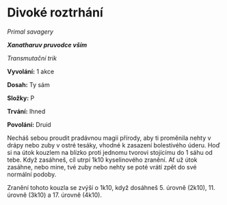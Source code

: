 # Divoké roztrhání

*Primal savagery*

***Xanatharuv pruvodce vším***

*Transmutační trik*

**Vyvolání:** 1 akce

**Dosah:** Ty sám

**Složky:** P

**Trvání:** Ihned

**Povolání:** Druid

Necháš sebou proudit pradávnou magii přírody, aby ti proměnila nehty v drápy nebo zuby v ostré tesáky, vhodné k zasazení bolestivého úderu. Hoď si na útok kouzlem na blízko proti jednomu tvorovi stojícímu do 1 sáhu od tebe. Když zasáhneš, cíl utrpí 1k10 kyselinového zranění. Ať už útok zasáhne, nebo mine, tvé zuby nebo nehty se poté vrátí zpět do své normální podoby.

Zranění tohoto kouzla se zvýší o 1k10, když dosáhneš 5. úrovně (2k10), 11. úrovně (3k10) a 17. úrovně (4k10).